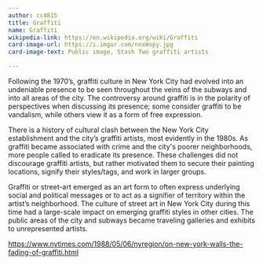 ```yaml
---
author: cc4815
title: Graffiti
name: Graffiti
wikipedia-link: https://en.wikipedia.org/wiki/Graffiti
card-image-url: https://i.imgur.com/nnxWspy.jpg
card-image-text: Public image, Stash Two graffiti artists

---
```

Following the 1970’s, graffiti culture in New York City had evolved into an undeniable presence to be seen throughout the veins of the subways and into all areas of the city. The controversy around graffiti is in the polarity of perspectives when discussing its presence; some consider graffiti to be vandalism, while others view it as a form of free expression.

There is a history of cultural clash between the New York City establishment and the city’s graffiti artists, most evidently in the 1980s. As graffiti became associated with crime and the city's poorer neighborhoods, more people called to eradicate its presence. These challenges did not discourage graffiti artists, but rather motivated them to secure their painting locations, signify their styles/tags, and work in larger groups.

Graffiti or street-art emerged as an art form to often express underlying social and political messages or to act as a signifier of territory within the artist’s neighborhood. The culture of street art in New York City during this time had a large-scale impact on emerging graffiti styles in other cities. The public areas of the city and subways became traveling galleries and exhibits to unrepresented artists.


https://www.nytimes.com/1988/05/06/nyregion/on-new-york-walls-the-fading-of-graffiti.html

